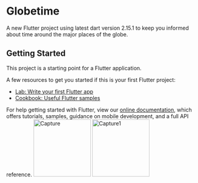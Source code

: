 # Globetime

A new Flutter project using latest dart version 2.15.1 to keep you informed about time around the major places of the globe.

## Getting Started

This project is a starting point for a Flutter application.

A few resources to get you started if this is your first Flutter project:

- [Lab: Write your first Flutter app](https://flutter.dev/docs/get-started/codelab)
- [Cookbook: Useful Flutter samples](https://flutter.dev/docs/cookbook)

For help getting started with Flutter, view our
[online documentation](https://flutter.dev/docs), which offers tutorials,
samples, guidance on mobile development, and a full API reference.
<img width="151" alt="Capture" src="https://user-images.githubusercontent.com/89722417/152356970-8316dbfc-f33b-4072-b3c9-160d0a6715d3.PNG">
<img width="151" alt="Capture1" src="https://user-images.githubusercontent.com/89722417/152356992-6723145f-b827-490d-9a53-dca7b8607b98.PNG">
